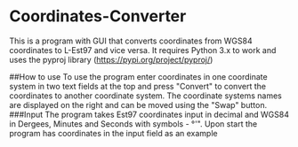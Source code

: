 # Coordinates-Converter
This is a program with GUI that converts coordinates from WGS84 coordinates to L-Est97 and vice versa.
It requires Python 3.x to work and uses the pyproj library (https://pypi.org/project/pyproj/)

##How to use
To use the program enter coordinates in one coordinate system in two text fields at the top and press "Convert" to convert the coordinates to another coordinate system. 
The coordinate systems names are displayed on the right and can be moved using the "Swap" button.
###Input
The program takes Est97 coordinates input in decimal and WGS84 in Dergees, Minutes and Seconds with symbols - °'".
Upon start the program has coordinates in the input field as an example